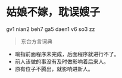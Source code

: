 # 姑娘不嫁，耽误嫂子
gv1 nian2 beh7 ga5 daen1 v6 so3 zz
> 东台方言词典
- 喻指前面程序未完成，后面程序就进行不了。
- 前人该做的事没有及时做影响着后来人。
- 原有位子不腾出，就影响进新人。
